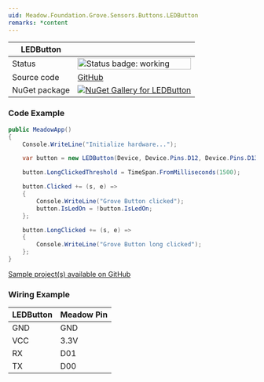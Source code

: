 ```yaml
---
uid: Meadow.Foundation.Grove.Sensors.Buttons.LEDButton
remarks: *content
---
```


| LEDButton | |
|--------|--------|
| Status | <img src="https://img.shields.io/badge/Working-brightgreen" style="width: auto; height: -webkit-fill-available;" alt="Status badge: working" /> |
| Source code | [GitHub](https://github.com/WildernessLabs/Meadow.Foundation.Grove/tree/main/Source/LEDButton) |
| NuGet package | <a href="https://www.nuget.org/packages/Meadow.Foundation.Grove.Sensors.Buttons.LEDButton/" target="_blank"><img src="https://img.shields.io/nuget/v/Meadow.Foundation.Grove.Sensors.Buttons.LEDButton.svg?label=Meadow.Foundation.Grove.Sensors.Buttons.LEDButton" alt="NuGet Gallery for LEDButton" /></a> |

### Code Example

```csharp
public MeadowApp()
{
    Console.WriteLine("Initialize hardware...");

    var button = new LEDButton(Device, Device.Pins.D12, Device.Pins.D13);

    button.LongClickedThreshold = TimeSpan.FromMilliseconds(1500);

    button.Clicked += (s, e) =>
    {
        Console.WriteLine("Grove Button clicked");
        button.IsLedOn = !button.IsLedOn;
    };

    button.LongClicked += (s, e) =>
    {
        Console.WriteLine("Grove Button long clicked");
    };
}

```

[Sample project(s) available on GitHub](https://github.com/WildernessLabs/Meadow.Foundation.Grove/tree/main/Source/LEDButton/Sample/LEDButton_Sample)

### Wiring Example

| LEDButton | Meadow Pin |
|--------|------------|
| GND    | GND        |
| VCC    | 3.3V       |
| RX     | D01        |
| TX     | D00        |


















